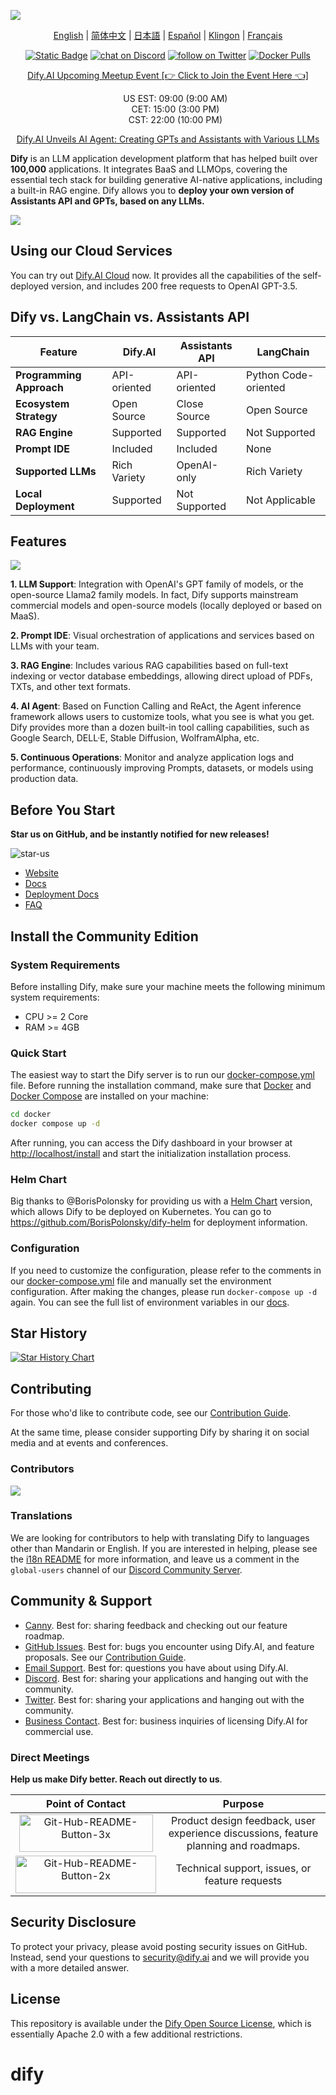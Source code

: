 [![](./images/describe.png)](https://dify.ai)
<p align="center">
  <a href="./README.md">English</a> |
  <a href="./README_CN.md">简体中文</a> |
  <a href="./README_JA.md">日本語</a> |
  <a href="./README_ES.md">Español</a> |
  <a href="./README_KL.md">Klingon</a> |
  <a href="./README_FR.md">Français</a>
</p>

<p align="center">
    <a href="https://dify.ai" target="_blank">
        <img alt="Static Badge" src="https://img.shields.io/badge/AI-Dify?logo=AI&logoColor=%20%23f5f5f5&label=Dify&labelColor=%20%23155EEF&color=%23EAECF0"></a>
    <a href="https://discord.gg/FngNHpbcY7" target="_blank">
        <img src="https://img.shields.io/discord/1082486657678311454?logo=discord"
            alt="chat on Discord"></a>
    <a href="https://twitter.com/intent/follow?screen_name=dify_ai" target="_blank">
        <img src="https://img.shields.io/twitter/follow/dify_ai?style=social&logo=X"
            alt="follow on Twitter"></a>
    <a href="https://hub.docker.com/u/langgenius" target="_blank">
        <img alt="Docker Pulls" src="https://img.shields.io/docker/pulls/langgenius/dify-web"></a>
</p>

<p align="center">
  <a href="https://discord.com/events/1082486657678311454/1211724120996188220" target="_blank">
   Dify.AI Upcoming Meetup Event [👉 Click to Join the Event Here 👈]
  </a>
   <ul align="center" style="text-decoration: none; list-style: none;">
      <li> US EST: 09:00 (9:00 AM)</li>
      <li> CET: 15:00 (3:00 PM)</li>
      <li> CST:  22:00 (10:00 PM)</li>
   </ul>
</p>

<p align="center">
   <a href="https://dify.ai/blog/dify-ai-unveils-ai-agent-creating-gpts-and-assistants-with-various-llms" target="_blank">
   Dify.AI Unveils AI Agent: Creating GPTs and Assistants with Various LLMs
  </a>
</p>

**Dify** is an LLM application development platform that has helped built over **100,000** applications. It integrates BaaS and LLMOps, covering the essential tech stack for building generative AI-native applications, including a built-in RAG engine. Dify allows you to **deploy your own version of Assistants API and GPTs, based on any LLMs.**

![](./images/demo.png)



## Using our Cloud Services

You can try out [Dify.AI Cloud](https://dify.ai) now. It provides all the capabilities of the self-deployed version, and includes 200 free requests to OpenAI GPT-3.5.

## Dify vs. LangChain vs. Assistants API

| Feature | Dify.AI | Assistants API | LangChain |
|---------|---------|----------------|-----------|
| **Programming Approach** | API-oriented | API-oriented | Python Code-oriented |
| **Ecosystem Strategy** | Open Source | Close Source | Open Source |
| **RAG Engine** | Supported | Supported | Not Supported |
| **Prompt IDE** | Included | Included | None |
| **Supported LLMs** | Rich Variety | OpenAI-only | Rich Variety |
| **Local Deployment** | Supported | Not Supported | Not Applicable |



## Features

![](./images/models.png)

**1. LLM Support**: Integration with OpenAI's GPT family of models, or the open-source Llama2 family models. In fact, Dify supports mainstream commercial models and open-source models (locally deployed or based on MaaS).

**2. Prompt IDE**: Visual orchestration of applications and services based on LLMs with your team.

**3. RAG Engine**: Includes various RAG capabilities based on full-text indexing or vector database embeddings, allowing direct upload of PDFs, TXTs, and other text formats.

**4. AI Agent**: Based on Function Calling and ReAct, the Agent inference framework allows users to customize tools, what you see is what you get. Dify provides more than a dozen built-in tool calling capabilities, such as Google Search, DELL·E, Stable Diffusion, WolframAlpha, etc.


**5. Continuous Operations**: Monitor and analyze application logs and performance, continuously improving Prompts, datasets, or models using production data.

## Before You Start

**Star us on GitHub, and be instantly notified for new releases!**

![star-us](https://github.com/langgenius/dify/assets/100913391/95f37259-7370-4456-a9f0-0bc01ef8642f)

- [Website](https://dify.ai)
- [Docs](https://docs.dify.ai)
- [Deployment Docs](https://docs.dify.ai/getting-started/install-self-hosted)
- [FAQ](https://docs.dify.ai/getting-started/faq) 


## Install the Community Edition

### System Requirements

Before installing Dify, make sure your machine meets the following minimum system requirements:

- CPU >= 2 Core
- RAM >= 4GB

### Quick Start

The easiest way to start the Dify server is to run our [docker-compose.yml](docker/docker-compose.yaml) file. Before running the installation command, make sure that [Docker](https://docs.docker.com/get-docker/) and [Docker Compose](https://docs.docker.com/compose/install/) are installed on your machine:

```bash
cd docker
docker compose up -d
```

After running, you can access the Dify dashboard in your browser at [http://localhost/install](http://localhost/install) and start the initialization installation process.

### Helm Chart

Big thanks to @BorisPolonsky for providing us with a [Helm Chart](https://helm.sh/) version, which allows Dify to be deployed on Kubernetes.
You can go to https://github.com/BorisPolonsky/dify-helm for deployment information.

### Configuration

If you need to customize the configuration, please refer to the comments in our [docker-compose.yml](docker/docker-compose.yaml) file and manually set the environment configuration. After making the changes, please run `docker-compose up -d` again. You can see the full list of environment variables in our [docs](https://docs.dify.ai/getting-started/install-self-hosted/environments).


## Star History

[![Star History Chart](https://api.star-history.com/svg?repos=langgenius/dify&type=Date)](https://star-history.com/#langgenius/dify&Date)

## Contributing

For those who'd like to contribute code, see our [Contribution Guide](https://github.com/langgenius/dify/blob/main/CONTRIBUTING.md). 

At the same time, please consider supporting Dify by sharing it on social media and at events and conferences.

### Contributors

<a href="https://github.com/langgenius/dify/graphs/contributors">
  <img src="https://contrib.rocks/image?repo=langgenius/dify" />
</a>

### Translations

We are looking for contributors to help with translating Dify to languages other than Mandarin or English. If you are interested in helping, please see the [i18n README](https://github.com/langgenius/dify/blob/main/web/i18n/README_EN.md) for more information, and leave us a comment in the `global-users` channel of our [Discord Community Server](https://discord.gg/AhzKf7dNgk).

## Community & Support

* [Canny](https://feedback.dify.ai/). Best for: sharing feedback and checking out our feature roadmap.
* [GitHub Issues](https://github.com/langgenius/dify/issues). Best for: bugs you encounter using Dify.AI, and feature proposals. See our [Contribution Guide](https://github.com/langgenius/dify/blob/main/CONTRIBUTING.md).
* [Email Support](mailto:hello@dify.ai?subject=[GitHub]Questions%20About%20Dify). Best for: questions you have about using Dify.AI.
* [Discord](https://discord.gg/FngNHpbcY7). Best for: sharing your applications and hanging out with the community.
* [Twitter](https://twitter.com/dify_ai). Best for: sharing your applications and hanging out with the community.
* [Business Contact](mailto:business@dify.ai?subject=[GitHub]Business%20License%20Inquiry). Best for: business inquiries of licensing Dify.AI for commercial use.

### Direct Meetings

**Help us make Dify better. Reach out directly to us**.

|                       Point of Contact                       |                           Purpose                            |
| :----------------------------------------------------------: | :----------------------------------------------------------: |
| <a href='https://cal.com/guchenhe/15min' target='_blank'><img src='https://i.postimg.cc/fWBqSmjP/Git-Hub-README-Button-3x.png' border='0' alt='Git-Hub-README-Button-3x' height="60" width="214"/></a> | Product design feedback, user experience discussions, feature planning and roadmaps. |
| <a href='https://cal.com/pinkbanana' target='_blank'><img src='https://i.postimg.cc/LsRTh87D/Git-Hub-README-Button-2x.png' border='0' alt='Git-Hub-README-Button-2x' height="60" width="225"/></a> |        Technical support, issues, or feature requests        |

## Security Disclosure

To protect your privacy, please avoid posting security issues on GitHub. Instead, send your questions to security@dify.ai and we will provide you with a more detailed answer.

## License

This repository is available under the [Dify Open Source License](LICENSE), which is essentially Apache 2.0 with a few additional restrictions.
# dify

